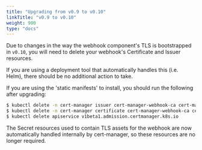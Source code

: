 ```yaml
---
title: "Upgrading from v0.9 to v0.10"
linkTitle: "v0.9 to v0.10"
weight: 900
type: "docs"
---
```


Due to changes in the way the webhook component's TLS is bootstrapped in
`v0.10`, you will need to delete your webhook's Certificate and Issuer
resources.

If you are using a deployment tool that automatically handles this (i.e. Helm),
there should be no additional action to take.

If you are using the 'static manifests' to install, you should run the following
after upgrading:

```bash
$ kubectl delete -n cert-manager issuer cert-manager-webhook-ca cert-manager-webhook-selfsign
$ kubectl delete -n cert-manager certificate cert-manager-webhook-ca cert-manager-webhook-webhook-tls
$ kubectl delete apiservice v1beta1.admission.certmanager.k8s.io
```

The Secret resources used to contain TLS assets for the webhook are now
automatically handled internally by cert-manager, so these resources are no
longer required.
